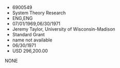 * 6900549
* System Theory Research
* ENG,ENG
* 07/01/1969,06/30/1971
* Jeremy Taylor, University of Wisconsin-Madison
* Standard Grant
*   name not available
* 06/30/1971
* USD 296,200.00

NONE